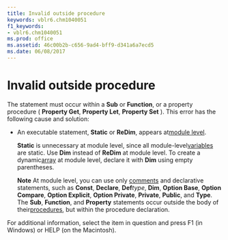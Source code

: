 ```yaml
---
title: Invalid outside procedure
keywords: vblr6.chm1040051
f1_keywords:
- vblr6.chm1040051
ms.prod: office
ms.assetid: 46c00b2b-c656-9ad4-bff9-d341a6a7ecd5
ms.date: 06/08/2017
---
```



# Invalid outside procedure

The statement must occur within a  **Sub** or **Function**, or a property procedure ( **Property Get**, **Property Let**, **Property Set** ). This error has the following cause and solution:



- An executable statement,  **Static** or **ReDim**, appears at[module level](vbe-glossary.md).
    
     **Static** is unnecessary at module level, since all module-level[variables](vbe-glossary.md) are static. Use **Dim** instead of **ReDim** at module level. To create a dynamic[array](vbe-glossary.md) at module level, declare it with **Dim** using empty parentheses.
    
     **Note**  At module level, you can use only [comments](vbe-glossary.md) and declarative statements, such as **Const**, **Declare**, **Def**_type_, **Dim**, **Option Base**, **Option Compare**, **Option Explicit**, **Option Private**, **Private**, **Public**, and **Type**. The **Sub**, **Function**, and **Property** statements occur outside the body of their[procedures](vbe-glossary.md), but within the procedure declaration.

For additional information, select the item in question and press F1 (in Windows) or HELP (on the Macintosh).

